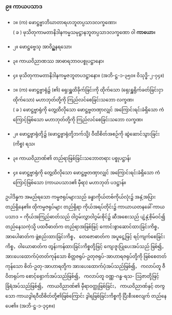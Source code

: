 ### ၉။ ကာယပသာဒ

- ၁။ (က) ဖောဋ္ဌဗ္ဗာဘိဃာတာရဟဘူတပ္ပသာဒလက္ခဏော၊ <br>( ခ ) ဖုသိတုကာမတာနိဒါနကမ္မသမုဋ္ဌာနဘူတပ္ပသာဒလက္ခဏော ဝါ **ကာယော**။
- ၂။ ဖောဋ္ဌဗ္ဗေသု အာဝိဥ္ဆနရသော၊
- ၃။ ကာယဝိညာဏဿ အာဓာရဘာ၀ပစ္စုပဋ္ဌာနော၊
- ၄။ ဖုသိတုကာမတာနိဒါနကမ္မဇဘူတပဒဋ္ဌာနော။ (အဘိ-ဋ္ဌ-၁-၃၅၀။ ဝိသုဒ္ဓိ-၂-၇၄။)

- ၁။ (က) ဖောဋ္ဌဗ္ဗာရုံ၌ (၏) ရှေးရှူထိခိုက်ခြင်းကို ထိုက်သော (ရှေးရှူရိုက်ခတ်ခြင်းငှာ ထိုက်သော) မဟာဘုတ်တို့ကို ကြည်လင်စေခြင်းသဘော <r>လက္ခဏ၊</r> <br>( ခ ) ဖောဋ္ဌဗ္ဗာရုံကို တွေ့ထိလိုသော ဖောဋ္ဌဗ္ဗတဏှာလျှင် အကြောင်းရင်းခံရှိသော ကံကြောင့်ဖြစ်သော မဟာဘုတ်တို့ကို ကြည်လင်စေခြင်းသဘော <r>လက္ခဏ၊ </r>
- ၂။ ဖောဋ္ဌဗ္ဗာရုံတို့၌ (ဖောဋ္ဌဗ္ဗာရုံတို့ဘက်သို့) ဝီထိစိတ်အစဉ်ကို ဆွဲဆောင်သွားခြင်း <r>(ကိစ္စ) ရသ၊</r>
- ၃။ ကာယဝိညာဏ်၏ တည်ရာဖြစ်ခြင်းသဘောတရား <r>ပစ္စုပဋ္ဌာန်၊</r>
- ၄။ ဖောဋ္ဌဗ္ဗာရုံကို တွေ့ထိလိုသော ဖောဋ္ဌဗ္ဗတဏှာလျှင် အကြောင်းရင်းခံရှိသော ကံကြောင့်ဖြစ်သော (ကာယပသာဒ၏ မှီရာ) မဟာဘုတ် <r>ပဒဋ္ဌာန်။</r> 

ဥပါဒိန္နက အမည်ရသော ကမ္မဇရုပ်များသည် ခန္ဓာကိုယ်တစ်ကိုယ်လုံး၌ အနှံ့အပြား တည်ရှိနေ၏။ 
ထိုကမ္မဇရုပ်များ တည်ရှိရာ ကိုယ်အရပ်တိုင်း၌ ကာယာယတနခေါ် ကာယပသာဒ = ကိုယ်အကြည်ဓာတ်သည် ဝါဂွမ်းလွှာဝါဂွမ်းစိုင်၌ ဆီအစေးသည် ပျံ့နှံ့စိ့မ်ဝင်၍ တည်နေသကဲ့သို့ ပထဝီဓာတ်က တည်ရာအဖြစ်ဖြင့် ကောင်းစွာဆောင်ထားခြင်းကိစ္စ， အာပေါဓာတ်က ဖွဲ့စည်းထားခြင်းကိစ္စ， တေဇောဓာတ်က အပူငွေ့ဖြင့် ရင့်ကျက်စေခြင်းကိစ္စ，ဝါယောဓာတ်က တွန်းကန်ထားခြင်းကိစ္စတို့ဖြင့် ကျေးဇူးပြုပေးအပ်သည် ဖြစ်၍， အားပေးထောက်ပံ့တတ်ကုန်သော စိတ္တဇရုပ်-ဥတုဇရုပ်-အာဟာရဇရုပ်တို့ကို ဖြစ်စေတတ်ကုန်သော စိတ်-ဥတု-အာဟာရတို့က အားပေးထောက်ပံ့အပ်သည်ဖြစ်၍， ကလာပ်တူ ဇီဝိတရုပ်က စောင့်ရှောက်အပ်သည်ဖြစ်၍， ကလာပ်တူ ဝဏ္ဏ-ဂန္ဓ-ရသ- ဩဇာတို့ဖြင့် ခြံရံအပ်သည်ဖြစ်၍， ကာယဝိညာဏ်၏ မှီရာဝတ္ထုဖြစ်ခြင်း， ကာယဝိညာဏ်နှင့် တကွသော ကာယဒွါရဝီထိစိတ်တို့၏ဖြစ်ကြောင်း ဒွါရဖြစ်ခြင်းကိစ္စကို ပြီးစီးစေလျက် တည်နေပေ၏။ (အဘိ-ဋ္ဌ-၁-၃၄၈။)
